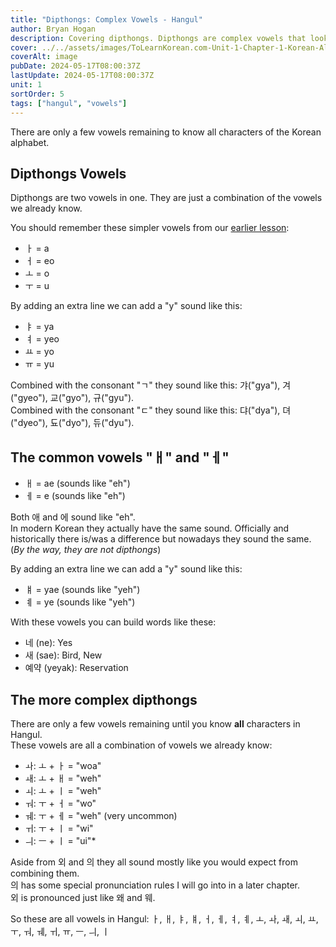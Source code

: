 ```yaml
---
title: "Dipthongs: Complex Vowels - Hangul"
author: Bryan Hogan
description: Covering dipthongs. Dipthongs are complex vowels that look like a combination of two vowels.
cover: ../../assets/images/ToLearnKorean.com-Unit-1-Chapter-1-Korean-Alphabet-Cover.png
coverAlt: image
pubDate: 2024-05-17T08:00:37Z
lastUpdate: 2024-05-17T08:00:37Z
unit: 1
sortOrder: 5
tags: ["hangul", "vowels"]
---
```


There are only a few vowels remaining to know all characters of the Korean alphabet.

## Dipthongs Vowels

Dipthongs are two vowels in one. They are just a combination of the vowels we already know.

You should remember these simpler vowels from our [earlier lesson](/unit-1/korean-alphabet-hangul):
- ㅏ = a
- ㅓ = eo
- ㅗ = o
- ㅜ = u

By adding an extra line we can add a "y" sound like this:
- ㅑ = ya
- ㅕ = yeo
- ㅛ = yo
- ㅠ = yu

Combined with the consonant "ㄱ" they sound like this: 갸("gya"), 겨("gyeo"), 교("gyo"), 규("gyu").  
Combined with the consonant "ㄷ" they sound like this: 댜("dya"), 뎌("dyeo"), 됴("dyo"), 듀("dyu").

## The common vowels "ㅐ" and "ㅔ"
- ㅐ = ae (sounds like "eh")
- ㅔ = e (sounds like "eh")

Both 애 and 에 sound like "eh".  
In modern Korean they actually have the same sound. Officially and historically there is/was a difference but nowadays they sound the same. (*By the way, they are not dipthongs*)

By adding an extra line we can add a "y" sound like this:
- ㅒ = yae (sounds like "yeh")
- ㅖ = ye (sounds like "yeh")

With these vowels you can build words like these:
- 네 (ne): Yes
- 새 (sae): Bird, New
- 예약 (yeyak): Reservation

## The more complex dipthongs

There are only a few vowels remaining until you know **all** characters in Hangul.  
These vowels are all a combination of vowels we already know:
- ㅘ: ㅗ + ㅏ = "woa"
- ㅙ: ㅗ + ㅐ = "weh"
- ㅚ: ㅗ + ㅣ = "weh"
- ㅝ: ㅜ + ㅓ = "wo"
- ㅞ: ㅜ + ㅔ = "weh" (very uncommon)
- ㅟ: ㅜ + ㅣ = "wi"
- ㅢ: ㅡ + ㅣ = "ui"*

Aside from 외 and 의 they all sound mostly like you would expect from combining them.  
의 has some special pronunciation rules I will go into in a later chapter.  
외 is pronounced just like 왜 and 웨.

So these are all vowels in Hangul: ㅏ, ㅐ, ㅑ, ㅒ, ㅓ, ㅔ, ㅕ, ㅖ, ㅗ, ㅘ, ㅙ, ㅚ, ㅛ, ㅜ, ㅝ, ㅞ, ㅟ, ㅠ, ㅡ, ㅢ, ㅣ


